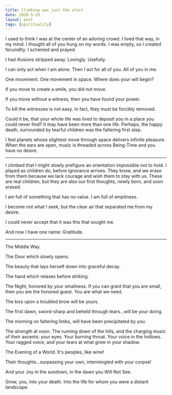 ```yaml
---
title: Climbing was just the start
date: 2020-5-29
layout: post
tags: [spirituality]
---
```


I used to think I was at the center of an adoring crowd. I lived that way,
in my mind. I thought all of you hung on my words. I was empty, so I created
fecundity. I schemed and prayed.

I had illusions stripped away. Lovingly. Usefully.

I can only act when I am alone. Then I act for all of you. All of you in me.

One movement. One movement in space. Where does your will begin?

If you move to create a smile, you did not move.

If you move without a witness, then you have found your power.

To kill the witnesses is not easy. In fact, they must be forcibly removed.

Could it be, that your whole life was lived to deposit you in a place you
could never find? It may have been more than one life. Perhaps, the happy
death, surrounded by tearful children was the faltering first step.

I feel planets whose slightest move through space delivers infinite pleasure.
When the ears are open, music is threaded across Being-Time and you have
no desire.

---

I climbed that I might slowly prefigure an orientation impossible not to hold.
I played as children do, before ignorance arrives. They know, and we
erase from them because we lack courage and wish them to stay with us.
These are real children, but they are also our first thoughts, newly born,
and soon erased.

I am full of something that has no value. I am full of emptiness.

I become not what I seek, but the clear air that separated me from my desire.

I could never accept that it was this that sought me.

And now I have one name: Gratitude.

----

The Middle Way.

The Door which slowly opens.

The beauty that lays herself down into graceful decay.

The hand which relaxes before striking.

The Night, honored by your smallness. If you can grant that you are small, then
you are the honored guest. You are what we need.

The kiss upon a troubled brow will be yours.

The first dawn, sword-sharp and beheld through tears...will be your doing.

The morning on faltering limbs, will have been precipitated by you.

The strength at noon. The running down of the hills, and the charging music of their ascents: your eyes. Your burning throat.
Your voice in the hollows. Your ragged voice, and your tears at what grew in your shadow.

The Evening of a World. It's peoples, like wine!

Their thoughts...surpassing your own, intermingled with your corpse!

And your Joy in the sundown, in the dawn you Will Not See.

Grow, you, into your death. Into the life for whom you were a distant landscape.


